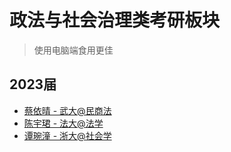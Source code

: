 # 政法与社会治理类考研板块

> 使用电脑端食用更佳

## 2023届
- [蔡依晴 - 武大@民商法](../../Law/2023/cases/yiqingcai.md)
- [陈宇珺 - 法大@法学](../../Law/2023/cases/yujunchen.md)
- [谭琬潼 - 浙大@社会学](../../Sociology/2023/cases/wantongtan.md)
